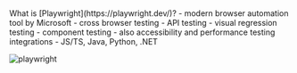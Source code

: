 <br>
<br>
What is [Playwright](https://playwright.dev/)?  
- modern browser automation tool by Microsoft  
- cross browser testing  
- API testing  
- visual regression testing  
- component testing  
- also accessibility and performance testing integrations  
- JS/TS, Java, Python, .NET

![playwright](./playwright.png)
